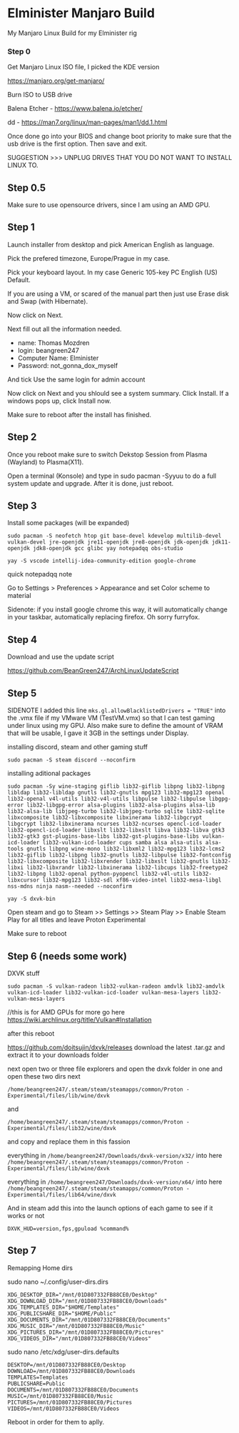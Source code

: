 # Elminister Manjaro Build
My Manjaro Linux Build for my Elminister rig

### Step 0

Get Manjaro Linux ISO file, I picked the KDE version

https://manjaro.org/get-manjaro/

Burn ISO to USB drive

Balena Etcher - https://www.balena.io/etcher/

dd - https://man7.org/linux/man-pages/man1/dd.1.html

Once done go into your BIOS and change boot priority to make sure that the usb drive is the first option. Then save and exit.

SUGGESTION >>> UNPLUG DRIVES THAT YOU DO NOT WANT TO INSTALL LINUX TO.

## Step 0.5
Make sure to use opensource drivers, since I am using an AMD GPU.

## Step 1
Launch installer from desktop and pick American English as language.

Pick the prefered timezone, Europe/Prague in my case.

Pick your keyboard layout. In my case Generic 105-key PC English (US) Default.

If you are using a VM, or scared of the manual part then just use Erase disk and Swap (with Hibernate).

Now click on Next.

Next fill out all the information needed.
* name: Thomas Mozdren
* login: beangreen247
* Computer Name: Elminister
* Password: not_gonna_dox_myself

And tick Use the same login for admin account

Now click on Next and you shlould see a system summary. Click Install. If a windows pops up, click Install now.

Make sure to reboot after the install has finished.

## Step 2
Once you reboot make sure to switch Dekstop Session from Plasma (Wayland) to Plasma(X11).

Open a terminal (Konsole) and type in sudo pacman -Syyuu to do a full system update and upgrade. After it is done, just reboot.

## Step 3
Install some packages (will be expanded)
```
sudo pacman -S neofetch htop git base-devel kdevelop multilib-devel vulkan-devel jre-openjdk jre11-openjdk jre8-openjdk jdk-openjdk jdk11-openjdk jdk8-openjdk gcc glibc yay notepadqq obs-studio
```
```
yay -S vscode intellij-idea-community-edition google-chrome
```
quick notepadqq note

Go to Settings > Preferences > Appearance and set Color scheme to material

Sidenote: if you install google chrome this way, it will automatically change in your taskbar, automatically replacing firefox. Oh sorry furryfox.

## Step 4
Download and use the update script

https://github.com/BeanGreen247/ArchLinuxUpdateScript

## Step 5
SIDENOTE
I added this line `mks.gl.allowBlacklistedDrivers = "TRUE"` into the .vmx file if my VMware VM (TestVM.vmx) so that I can test gaming under linux using my GPU. Also make sure to define the amount of VRAM that will be usable, I gave it 3GB in the settings under Display.

installing discord, steam and other gaming stuff
```
sudo pacman -S steam discord --noconfirm
```
installing aditional packages
```
sudo pacman -Sy wine-staging giflib lib32-giflib libpng lib32-libpng libldap lib32-libldap gnutls lib32-gnutls mpg123 lib32-mpg123 openal lib32-openal v4l-utils lib32-v4l-utils libpulse lib32-libpulse libgpg-error lib32-libgpg-error alsa-plugins lib32-alsa-plugins alsa-lib lib32-alsa-lib libjpeg-turbo lib32-libjpeg-turbo sqlite lib32-sqlite libxcomposite lib32-libxcomposite libxinerama lib32-libgcrypt libgcrypt lib32-libxinerama ncurses lib32-ncurses opencl-icd-loader lib32-opencl-icd-loader libxslt lib32-libxslt libva lib32-libva gtk3 lib32-gtk3 gst-plugins-base-libs lib32-gst-plugins-base-libs vulkan-icd-loader lib32-vulkan-icd-loader cups samba alsa alsa-utils alsa-tools gnutls libpng wine-mono lib32-libxml2 lib32-mpg123 lib32-lcms2 lib32-giflib lib32-libpng lib32-gnutls lib32-libpulse lib32-fontconfig lib32-libxcomposite lib32-libxrender lib32-libxslt lib32-gnutls lib32-libxi lib32-libxrandr lib32-libxinerama lib32-libcups lib32-freetype2 lib32-libpng lib32-openal python-pyopencl lib32-v4l-utils lib32-libxcursor lib32-mpg123 lib32-sdl xf86-video-intel lib32-mesa-libgl nss-mdns ninja nasm--needed --noconfirm
```
```
yay -S dxvk-bin
```
Open steam and go to Steam >> Settings >> Steam Play >> Enable Steam Play for all titles and leave Proton Experimental

Make sure to reboot

## Step 6 (needs some work)
DXVK stuff
```
sudo pacman -S vulkan-radeon lib32-vulkan-radeon amdvlk lib32-amdvlk vulkan-icd-loader lib32-vulkan-icd-loader vulkan-mesa-layers lib32-vulkan-mesa-layers
```
//this is for AMD GPUs for more go here https://wiki.archlinux.org/title/Vulkan#Installation

after this reboot

https://github.com/doitsujin/dxvk/releases download the latest .tar.gz and extract it to your downloads folder

next open two or three file explorers and open the dxvk folder in one and open these two dirs next
```
/home/beangreen247/.steam/steam/steamapps/common/Proton - Experimental/files/lib/wine/dxvk
```
and
```
/home/beangreen247/.steam/steam/steamapps/common/Proton - Experimental/files/lib32/wine/dxvk
```
and copy and replace them in this fassion

everything in `/home/beangreen247/Downloads/dxvk-version/x32/` into here `/home/beangreen247/.steam/steam/steamapps/common/Proton - Experimental/files/lib/wine/dxvk`

everything in `/home/beangreen247/Downloads/dxvk-version/x64/` into here `/home/beangreen247/.steam/steam/steamapps/common/Proton - Experimental/files/lib64/wine/dxvk`

And in steam add this into the launch options of each game to see if it works or not
```
DXVK_HUD=version,fps,gpuload %command%
```

## Step 7
Remapping Home dirs

sudo nano ~/.config/user-dirs.dirs
```
XDG_DESKTOP_DIR="/mnt/01D807332FB88CE0/Desktop"
XDG_DOWNLOAD_DIR="/mnt/01D807332FB88CE0/Downloads"
XDG_TEMPLATES_DIR="$HOME/Templates"
XDG_PUBLICSHARE_DIR="$HOME/Public"
XDG_DOCUMENTS_DIR="/mnt/01D807332FB88CE0/Documents"
XDG_MUSIC_DIR="/mnt/01D807332FB88CE0/Music"
XDG_PICTURES_DIR="/mnt/01D807332FB88CE0/Pictures"
XDG_VIDEOS_DIR="/mnt/01D807332FB88CE0/Videos"
```
sudo nano /etc/xdg/user-dirs.defaults
```
DESKTOP=/mnt/01D807332FB88CE0/Desktop
DOWNLOAD=/mnt/01D807332FB88CE0/Downloads
TEMPLATES=Templates
PUBLICSHARE=Public
DOCUMENTS=/mnt/01D807332FB88CE0/Documents
MUSIC=/mnt/01D807332FB88CE0/Music
PICTURES=/mnt/01D807332FB88CE0/Pictures
VIDEOS=/mnt/01D807332FB88CE0/Videos
```
Reboot in order for them to aplly.
